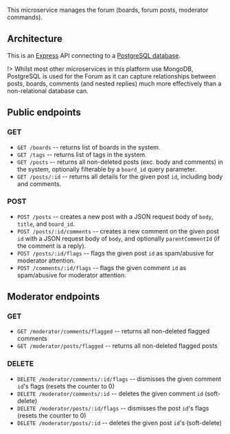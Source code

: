 This microservice manages the forum (boards, forum posts, moderator commands).

## Architecture

This is an [Express](https://expressjs.com/) API connecting to a [PostgreSQL database](https://www.postgresql.org/).

!> Whilst most other microservices in this platform use MongoDB, PostgreSQL is used for the Forum as it can capture relationships between posts, boards, comments (and nested replies) much more effectively than a non-relational database can.

## Public endpoints

### GET

- `GET /boards` -- returns list of boards in the system.
- `GET /tags` -- returns list of tags in the system.
- `GET /posts` -- returns all non-deleted posts (exc. body and comments) in the system, optionally filterable by a `board_id` query parameter.
- `GET /posts/:id` -- returns all details for the given post `id`, including body and comments.

### POST

- `POST /posts` -- creates a new post with a JSON request body of `body`, `title`, and `board_id`.
- `POST /posts/:id/comments` -- creates a new comment on the given post `id` with a JSON request body of `body`, and optionally `parentCommentId` (if the comment is a reply).
- `POST /posts/:id/flags` -- flags the given post `id` as spam/abusive for moderator attention.
- `POST /comments/:id/flags` -- flags the given comment `id` as spam/abusive for moderator attention.

## Moderator endpoints

### GET

- `GET /moderator/comments/flagged` -- returns all non-deleted flagged comments
- `GET /moderator/posts/flagged` -- returns all non-deleted flagged posts

### DELETE

- `DELETE /moderator/comments/:id/flags` -- dismisses the given comment `id`'s flags (resets the counter to 0)
- `DELETE /moderator/comments/:id` -- deletes the given comment `id` (soft-delete)
- `DELETE /moderator/posts/:id/flags` -- dismisses the post `id`'s flags (resets the counter to 0)
- `DELETE /moderator/posts/:id` -- deletes the given post `id`'s (soft-delete)
